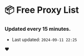 # :package: Free Proxy List
### Updated every 15 minutes.

- Last updated: `2024-09-11 22:25`

:heart:
